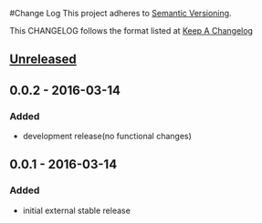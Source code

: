 #Change Log
This project adheres to [Semantic Versioning](http://semver.org/).

This CHANGELOG follows the format listed at [Keep A Changelog](http://keepachangelog.com/)

## [Unreleased]

## 0.0.2 - 2016-03-14
### Added
- development release(no functional changes)

## 0.0.1 - 2016-03-14

### Added
- initial external stable release

[Unreleased]: https://github.com/yieldbot/sensupluginsmemory/compare/0.0.2....HEAD
[0.0.2]: https://github.com/yieldbot/sensupluginsmemory/compare/0.0.1....0.0.2

